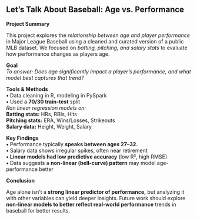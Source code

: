 ## Let’s Talk About Baseball: Age vs. Performance

**Project Summary**

This project explores the *relationship between age and player performance* in Major League Baseball using a cleaned and curated version of a public MLB dataset. We focused on *batting, pitching, and salary stats* to evaluate how performance changes as players age.

**Goal**<br>
*To answer:*
*Does age significantly impact a player’s performance, and what model best captures that trend?*

**Tools & Methods**
<br>	**•** Data cleaning in R, modeling in PySpark
<br>	**•** Used a **70/30 train-test** split      
  *Ran linear regression models on:*
<br>	**Batting stats:** HRs, RBIs, Hits
<br>	**Pitching stats:** ERA, Wins/Losses, Strikeouts
<br>	**Salary data:** Height, Weight, Salary

**Key Findings**
<br>	**•** Performance typically **speaks between ages 27–32.** 
<br>	**•** Salary data shows irregular spikes, often near retirement
<br>	**•**	**Linear models had low predictive accuracy** (low R², high RMSE)
<br>	**•**	Data suggests a **non-linear (bell-curve) pattern** may model age-performance better

**Conclusion**

Age alone isn’t a **strong linear predictor of performance,** but analyzing it with other variables can yield deeper insights. Future work should explore **non-linear models to better reflect real-world performance** trends in baseball for better results.